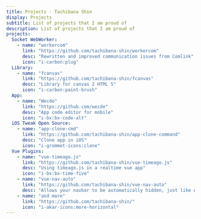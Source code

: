 ```yaml
---
title: Projects - Tachibana Shin
display: Projects
subtitle: List of projects that I am proud of
description: List of projects that I am proud of
projects:
  Socket WebWorker:
    - name: "workercom"
      link: "https://github.com/tachibana-shin/workercom"
      desc: "Rewritten and improved communication issues from Comlink"
      icon: "i-carbon:plug"
  Library:
    - name: "fcanvas"
      link: "https://github.com/tachibana-shin/fcanvas"
      desc: "Library for canvas 2 HTML 5"
      icon: "i-carbon:paint-brush"
  App:
    - name: "Wecde"
      link: "https://github.com/wecde"
      desc: "App code editor for mobile"
      icon: "i-bx:bx-code-alt"
  iOS Tweak Open Source:
    - name: "app-clone-cmd"
      link: "https://github.com/tachibana-shin/app-clone-command"
      desc: "Clone app in iOS"
      icon: "i-grommet-icons:clone"
  Vue Plugins:
    - name: "vue-timeago.js"
      link: "https://github.com/tachibana-shin/vue-timeago.js"
      desc: "Using timeago.js in a realtime vue app"
      icon: "i-bx:bx-time-five"
    - name: "vue-nav-auto"
      link: "https://github.com/tachibana-shin/vue-nav-auto"
      desc: "Allows your navbar to be automatically hidden, just like Android."
    - name: "and more"
      link: "https://github.com/tachibana-shin/"
      icon: "i-akar-icons:more-horizontal"
---
```


<ListProjects :projects="frontmatter.projects"/>

